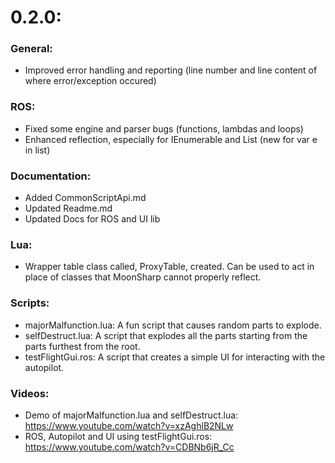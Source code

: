 # 0.2.0:
### General:
- Improved error handling and reporting (line number and line content of where error/exception occured)

### ROS:
- Fixed some engine and parser bugs (functions, lambdas and loops)
- Enhanced reflection, especially for IEnumerable and List (new for var e in list)

### Documentation:
- Added CommonScriptApi.md
- Updated Readme.md
- Updated Docs for ROS and UI lib

### Lua:
- Wrapper table class called, ProxyTable, created. Can be used to act in place of classes that MoonSharp cannot properly reflect.

### Scripts:
- majorMalfunction.lua: A fun script that causes random parts to explode.
- selfDestruct.lua: A script that explodes all the parts starting from the parts furthest from the root.
- testFlightGui.ros: A script that creates a simple UI for interacting with the autopilot.

### Videos:
- Demo of majorMalfunction.lua and selfDestruct.lua: https://www.youtube.com/watch?v=xzAghlB2NLw
- ROS, Autopilot and UI using testFlightGui.ros: https://www.youtube.com/watch?v=CDBNb6jR_Cc 
